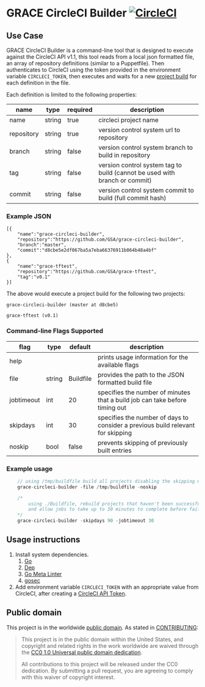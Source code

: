 # GRACE CircleCI Builder [![CircleCI](https://circleci.com/gh/GSA/grace-circleci-builder.svg?style=svg)](https://circleci.com/gh/GSA/grace-circleci-builder)

## Use Case

GRACE CircleCI Builder is a command-line tool that is designed to execute against the CircleCI API v1.1, this tool reads from a local json formatted file, an array of repository definitions (similar to a Puppetfile). Then authenticates to CircleCI using the token provided in the environment variable `CIRCLECI_TOKEN`, then executes and waits for a new [project build](https://circleci.com/docs/api/v1-reference/#new-project-build) for each definition in the file.

Each definition is limited to the following properties:

|name|type|required|description|
| --- | --- | --- | --- |
|name|string|true|circleci project name|
|repository|string|true|version control system url to repository|
|branch|string|false|version control system branch to build in repository|
|tag|string|false|version control system tag to build (cannot be used with branch or commit)|
|commit|string|false|version control system commit to build (full commit hash)|

### Example JSON

```
[{
	"name":"grace-circleci-builder",
	"repository":"https://github.com/GSA/grace-circleci-builder",
	"branch":"master",
	"commit":"d8cbe5e2df067ba5a7eba66376911b064b48a4bf"
},
{
	"name":"grace-tftest",
	"repository":"https://github.com/GSA/grace-tftest",
	"tag":"v0.1"
}]
```

The above would execute a project build for the following two projects:

`grace-circleci-builder (master at d8cbe5)`

`grace-tftest (v0.1)`


### Command-line Flags Supported

|flag|type|default|description|
| --- | --- | --- | --- |
|help|||prints usage information for the available flags|
|file|string|Buildfile|provides the path to the JSON formatted build file|
|jobtimeout|int|20|specifies the number of minutes that a build job can take before timing out|
|skipdays|int|30|specifies the number of days to consider a previous build relevant for skipping|
|noskip|bool|false|prevents skipping of previously built entries|

### Example usage

```cpp
	// using /tmp/buildfile build all projects disabling the skipping mechanism
	grace-circleci-builder -file /tmp/buildfile -noskip

	/*
		using ./Buildfile, rebuild projects that haven't been successfully built in the last 90 days
		and allow jobs to take up to 30 minutes to complete before failing
	*/
	grace-circleci-builder -skipdays 90 -jobtimeout 30
```

## Usage instructions

1. Install system dependencies.
    1. [Go](https://golang.org/)
    1. [Dep](https://golang.github.io/dep/docs/installation.html)
    1. [Go Meta Linter](https://github.com/alecthomas/gometalinter)
    1. [gosec](https://github.com/securego/gosec)
1. Add environment variable `CIRCLECI_TOKEN` with an appropriate value from CircleCI, after creating a [CircleCI API Token](https://circleci.com/docs/2.0/managing-api-tokens/).


## Public domain

This project is in the worldwide [public domain](LICENSE.md). As stated in [CONTRIBUTING](CONTRIBUTING.md):

> This project is in the public domain within the United States, and copyright and related rights in the work worldwide are waived through the [CC0 1.0 Universal public domain dedication](https://creativecommons.org/publicdomain/zero/1.0/).
>
> All contributions to this project will be released under the CC0 dedication. By submitting a pull request, you are agreeing to comply with this waiver of copyright interest.